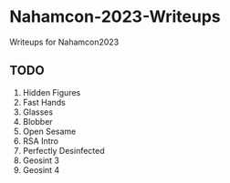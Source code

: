 # Nahamcon-2023-Writeups
Writeups for Nahamcon2023



## TODO
1.  Hidden Figures
2.  Fast Hands
3.  Glasses
4.  Blobber
5.  Open Sesame
6.  RSA Intro
7.  Perfectly Desinfected
8.  Geosint 3
9.  Geosint 4
